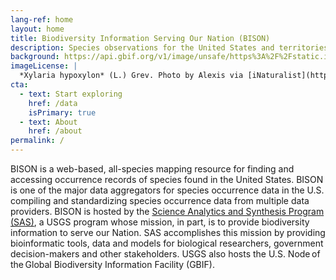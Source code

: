 ```yaml
---
lang-ref: home
layout: home
title: Biodiversity Information Serving Our Nation (BISON)
description: Species observations for the United States and territories encompassing the efforts of more than a million professional and citizen scientists.
background: https://api.gbif.org/v1/image/unsafe/https%3A%2F%2Fstatic.inaturalist.org%2Fphotos%2F58912610%2Foriginal.jpeg%3F1577953995
imageLicense: |
  *Xylaria hypoxylon* (L.) Grev. Photo by Alexis via [iNaturalist](https://www.gbif.org/occurrence/2542961803)
cta:
  - text: Start exploring
    href: /data
    isPrimary: true
  - text: About
    href: /about
permalink: /
---
```


BISON is a web-based, all-species mapping resource for finding and accessing occurrence records of species found in the United States. BISON is one of the major data aggregators for species occurrence data in the U.S. compiling and standardizing species occurrence data from multiple data providers. BISON is hosted by the [Science Analytics and Synthesis Program (SAS)](https://www.usgs.gov/core-science-systems/science-analytics-and-synthesis), a USGS program whose mission, in part, is to provide biodiversity information to serve our Nation. SAS accomplishes this mission by providing bioinformatic tools, data and models for biological researchers, government decision-makers and other stakeholders. USGS also hosts the U.S. Node of the Global Biodiversity Information Facility (GBIF). 


